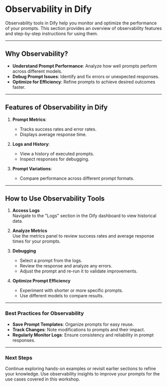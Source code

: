 # Observability in Dify

Observability tools in Dify help you monitor and optimize the performance of your prompts. This section provides an overview of observability features and step-by-step instructions for using them.

---

## Why Observability?

- **Understand Prompt Performance**: Analyze how well prompts perform across different models.
- **Debug Prompt Issues**: Identify and fix errors or unexpected responses.
- **Optimize for Efficiency**: Refine prompts to achieve desired outcomes faster.

---

## Features of Observability in Dify

1. **Prompt Metrics**:
   - Tracks success rates and error rates.
   - Displays average response time.

2. **Logs and History**:
   - View a history of executed prompts.
   - Inspect responses for debugging.

3. **Prompt Variations**:
   - Compare performance across different prompt formats.

---

## How to Use Observability Tools

1. **Access Logs**  
   Navigate to the "Logs" section in the Dify dashboard to view historical data.

2. **Analyze Metrics**  
   Use the metrics panel to review success rates and average response times for your prompts.

3. **Debugging**  
   - Select a prompt from the logs.
   - Review the response and analyze any errors.
   - Adjust the prompt and re-run it to validate improvements.

4. **Optimize Prompt Efficiency**  
   - Experiment with shorter or more specific prompts.
   - Use different models to compare results.

---

### Best Practices for Observability

- **Save Prompt Templates**: Organize prompts for easy reuse.
- **Track Changes**: Note modifications to prompts and their impact.
- **Regularly Monitor Logs**: Ensure consistency and reliability in prompt responses.

---

### Next Steps

Continue exploring hands-on examples or revisit earlier sections to refine your knowledge. Use observability insights to improve your prompts for the use cases covered in this workshop.
